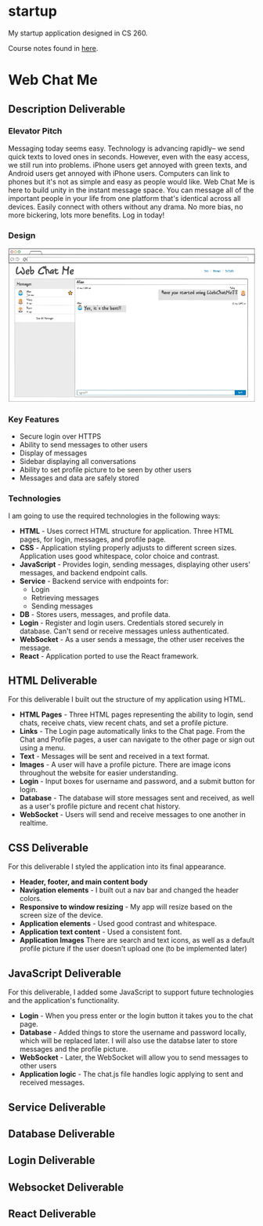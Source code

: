 # startup
My startup application designed in CS 260.

Course notes found in [here](/notes.md).

# Web Chat Me

## Description Deliverable

### Elevator Pitch

Messaging today seems easy. Technology is advancing rapidly– we send quick texts to loved ones in seconds. However, even with the easy access, we still run into problems. iPhone users get annoyed with green texts, and Android users get annoyed with iPhone users. Computers can link to phones but it's not as simple and easy as people would like. Web Chat Me is here to build unity in the instant message space. You can message all of the important people in your life from one platform that's identical across all devices. Easily connect with others without any drama. No more bias, no more bickering, lots more benefits. Log in today!

### Design

![Mock](WebChatMeDesign.jpg)

### Key Features

 - Secure login over HTTPS
 - Ability to send messages to other users
 - Display of messages
 - Sidebar displaying all conversations
 - Ability to set profile picture to be seen by other users
 - Messages and data are safely stored

### Technologies

I am going to use the required technologies in the following ways:

 - **HTML** - Uses correct HTML structure for application. Three HTML pages, for login, messages, and profile page.
 - **CSS** - Application styling properly adjusts to different screen sizes. Application uses good whitespace, color choice and contrast.
 - **JavaScript** - Provides login, sending messages, displaying other users' messages, and backend endpoint calls.
 - **Service** - Backend service with endpoints for:
    - Login
    - Retrieving messages
    - Sending messages
 - **DB** - Stores users, messages, and profile data.
 - **Login** - Register and login users. Credentials stored securely in database. Can't send or receive messages unless authenticated.
 - **WebSocket** - As a user sends a message, the other user receives the message.
 - **React** - Application ported to use the React framework.

## HTML Deliverable

For this deliverable I built out the structure of my application using HTML.

 - **HTML Pages** - Three HTML pages representing the ability to login, send chats, receive chats, view recent chats, and set a profile picture.
 - **Links** - The Login page automatically links to the Chat page. From the Chat and Profile pages, a user can navigate to the other page or sign out using a menu.
 - **Text** - Messages will be sent and received in a text format.
 - **Images** - A user will have a profile picture. There are image icons throughout the website for easier understanding.
 - **Login** - Input boxes for username and password, and a submit button for login.
 - **Database** - The database will store messages sent and received, as well as a user's profile picture and recent chat history.
 - **WebSocket** - Users will send and receive messages to one another in realtime.

## CSS Deliverable

For this deliverable I styled the application into its final appearance.

 - **Header, footer, and main content body**
 - **Navigation elements** - I built out a nav bar and changed the header colors.
 - **Responsive to window resizing** - My app will resize based on the screen size of the device.
 - **Application elements** - Used good contrast and whitespace.
 - **Application text content** - Used a consistent font.
 - **Application Images** There are search and text icons, as well as a default profile picture if the user doesn't upload one (to be implemented later)

## JavaScript Deliverable

For this deliverable, I added some JavaScript to support future technologies and the application's functionality.

 - **Login** - When you press enter or the login button it takes you to the chat page.
 - **Database** - Added things to store the username and password locally, which will be replaced later. I will also use the databse later to store messages and the profile picture.
 - **WebSocket** - Later, the WebSocket will allow you to send messages to other users
 - **Application logic** - The chat.js file handles logic applying to sent and received messages.

## Service Deliverable

## Database Deliverable

## Login Deliverable

## Websocket Deliverable

## React Deliverable

